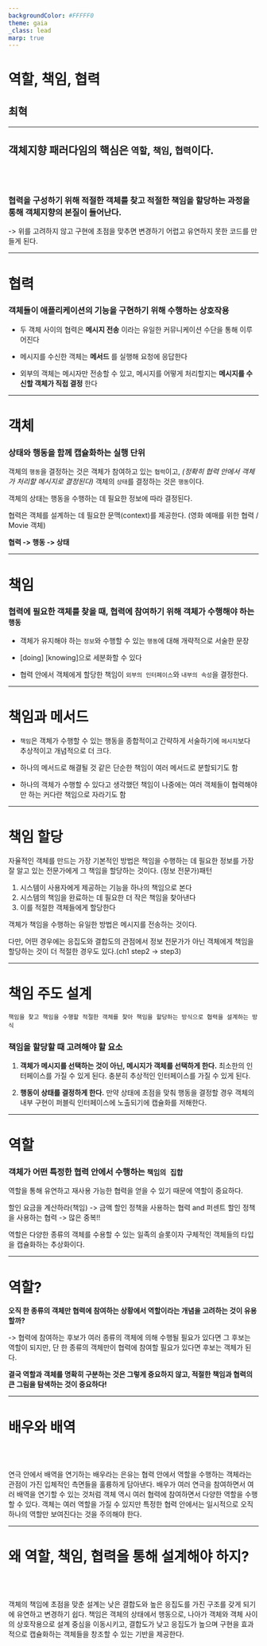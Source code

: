 ```yaml
---
backgroundColor: #FFFFF0
theme: gaia
_class: lead
marp: true
---
```


# 역할, 책임, 협력

##  최혁

---

## 객체지향 패러다임의 핵심은 `역할`, `책임`, `협력`이다. 
<br><br>

### 협력을 구성하기 위해 적절한 객체를 찾고 적절한 책임을 할당하는 과정을 통해 객체지향의 본질이 들어난다.
-> 위를 고려하지 않고 구현에 초점을 맞추면 변경하기 어렵고 유연하지 못한 코드를 만들게 된다.

---

# 협력

### 객체들이 애플리케이션의 기능을 구현하기 위해 수행하는 상호작용

- 두 객체 사이의 협력은 __메시지 전송__ 이라는 유일한 커뮤니케이션 수단을 통해 이루어진다

- 메시지를 수신한 객체는 __메서드__ 를 실행해 요청에 응답한다

- 외부의 객체는 메시자만 전송할 수 있고, 메시지를 어떻게 처리할지는 __메시지를 수신할 객체가 직접 결정__ 한다

---

# 객체

### 상태와 행동을 함께 캡슐화하는 실행 단위

객체의 `행동`을 결정하는 것은 객체가 참여하고 있는 `협력`이고, _(정확히 협력 안에서 객체가 처리할 메시지로 결정된다)_  객체의 `상태`를 결정하는 것은 `행동`이다. 

객체의 상태는 행동을 수행하는 데 필요한 정보에 따라 결정된다.

협력은 객체를 설계하는 데 필요한 문맥(context)를 제공한다.
(영화 예매를 위한 협력 / Movie 객체)

__협력 -> 행동 -> 상태__

---

# 책임

### 협력에 필요한 객체를 찾을 때, 협력에 참여하기 위해 객체가 수행해야 하는 `행동`

- 객체가 유지해야 하는 `정보`와 수행할 수 있는 `행동`에 대해 개략적으로 서술한 문장

- [doing] [knowing]으로 세분화할 수 있다

- 협력 안에서 객체에게 할당한 책임이 `외부의 인터페이스`와 `내부의 속성`을 결정한다.

---

# 책임과 메서드

- `책임`은 객체가 수행할 수 있는 행동을 종합적이고 간략하게 서술하기에 `메시지`보다 추상적이고 개념적으로 더 크다.

- 하나의 메서드로 해결될 것 같은 단순한 책임이 여러 메서드로 분할되기도 함

- 하나의 객체가 수행할 수 있다고 생각했던 책임이 나중에는 여러 객체들이 협력해야만 하는 커다란 책임으로 자라기도 함

---

# 책임 할당

자율적인 객체를 만드는 가장 기본적인 방법은 책임을 수행하는 데 필요한 정보를 가장 잘 알고 있는 전문가에게 그 책임을 할당하는 것이다. (정보 전문가)패턴

1. 시스템이 사용자에게 제공하는 기능을 하나의 책임으로 본다
2. 시스템의 책임을 완료하는 데 필요한 더 작은 책임을 찾아낸다
3. 이를 적절한 객체들에게 할당한다

객체가 책임을 수행하는 유일한 방법은 메시지를 전송하는 것이다.

다만, 어떤 경우에는 응집도와 결합도의 관점에서 정보 전문가가 아닌 객체에게 책임을 할당하는 것이 더 적절한 경우도 있다.(ch1 step2 -> step3)

---

# 책임 주도 설계

    책임을 찾고 책임을 수행할 적절한 객체를 찾아 책임을 할당하는 방식으로 협력을 설계하는 방식

### 책임을 할당할 때 고려해야 할 요소

1. __객체가 메시지를 선택하는 것이 아닌, 메시지가 객체를 선택하게 한다.__
최소한의 인터페이스를 가질 수 있게 된다.
충분히 추상적인 인터페이스를 가질 수 있게 된다.

2. __행동이 상태를 결정하게 한다.__
만약 상태에 초점을 맞춰 행동을 결정할 경우 객체의 내부 구현이 퍼블릭 인터페이스에 노출되기에 캡슐화를 저해한다.

---

# 역할

### 객체가 어떤 특정한 협력 안에서 수행하는 `책임의 집합`

역할을 통해 유연하고 재사용 가능한 협력을 얻을 수 있기 때문에 역할이 중요하다.

할인 요금을 계산하라(책임) -> 금액 할인 정책을 사용하는 협력 and 퍼센트 할인 정책을 사용하는 협력 -> 많은 중복!!

역할은 다양한 종류의 객체를 수용할 수 있는 일족의 슬롯이자 구체적인 객체들의 타입을 캡슐화하는 추상화이다.

---

# 역할?

__오직 한 종류의 객체만 협력에 참여하는 상황에서 역할이라는 개념을 고려하는 것이 유용할까?__

-> 협력에 참여하는 후보가 여러 종류의 객체에 의해 수행될 필요가 있다면 그 후보는 역할이 되지만, 단 한 종류의 객체만이 협력에 참여할 필요가 있다면 후보는 객체가 된다.

__결국 역할과 객체를 명확히 구분하는 것은 그렇게 중요하지 않고, 적절한 책임과 협력의 큰 그림을 탐색하는 것이 중요하다!__

---

# 배우와 배역
<br><br>

연극 안에서 배역을 연기하는 배우라는 은유는 협력 안에서 역할을 수행하는 객체라는 관점이 가진 입체적인 측면들을 훌륭하게 담아낸다. 배우가 여러 연극을 참여하면서 여러 배역을 연기할 수 있는 것처럼 객체 역시 여러 협력에 참여하면서 다양한 역할을 수행할 수 있다. 객체는 여러 역할을 가질 수 있지만 특정한 협력 안에서는 일시적으로 오직 하나의 역할만 보여진다는 것을 주의해야 한다.

---

# 왜 역할, 책임, 협력을 통해 설계해야 하지?
<br><br>

객체의 책임에 초점을 맞춘 설계는 낮은 결합도와 높은 응집도를 가진 구조를 갖게 되기에 유연하고 변경하기 쉽다. 책임은 객체의 상태에서 행동으로, 나아가 객체와 객체 사이의 상호작용으로 설계 중심을 이동시키고, 결합도가 낮고 응집도가 높으며 구현을 효과적으로 캡슐화하는 객체들을 창조할 수 있는 기반을 제공한다.